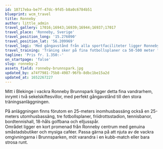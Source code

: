 ```yaml
---
id: 10717eba-be7f-47dc-9fd5-b8a0c6784b51
blueprint: wcm_travel
title: Ronneby
author: little_admin
travel_gallery: 17016;16943;16939;16944;16937;17017
travel_place: 'Ronneby, Sverige'
travel_position_long: '15.276090'
travel_position_lat: '56.209969'
travel_logi: 'Med gångavstånd från alla sportfaciliteter ligger Ronneby vandrarhem B&B. Logi sker i flerbäddsrum med dusch/wc i korridoren. Här finns 33 nymålade rum som nyligen bytt till ny och fräsch inredning. Kök och sällskapsrum med tv finns. Frukost äter ni på boendet medan lunch och middag serveras på restaurangen i huset bredvid.'
travel_training: 'Träning sker på fina fotbollsplaner ca 50-500 meter från boendet.'
tagline: 'Pris fr. 1.350:-'
on_startpage: 'false'
slug: ronneby-2
assets_field: ronneby-brunnspark.jpg
updated_by: a74f7981-75b8-4987-96fb-8dbc1be15a2d
updated_at: 1652267227
---
```

<p>Mitt i Blekinge i vackra Ronneby Brunnspark ligger detta fina vandrarhem, inrymt i två sekelskiftesvillor, med perfekt gångavstånd till den stora  träningsanläggningen.</p>
<p>På anläggningen finns förutom en 25-meters inomhusbassäng också en 25-meters utomhusbassäng, tre fotbollsplaner, friidrottsstadion, tennisbanor, bordtennishall, 18-håls golfbana och elljusspår.<br />
Området ligger en kort promenad från Ronneby centrum med genuina småstadsbutiker och mysiga caféer. Passa gärna på att njuta av de vackra omgivningarna i Brunnsparken, möt varandra i en kubb-match eller bara strosa runt.</p>